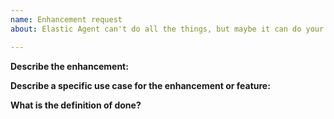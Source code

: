 ```yaml
---
name: Enhancement request
about: Elastic Agent can't do all the things, but maybe it can do your things.

---
```


**Describe the enhancement:**

**Describe a specific use case for the enhancement or feature:**

**What is the definition of done?**

<!-- Mandatory
Explain here what are the conditions to validate this change
-->

